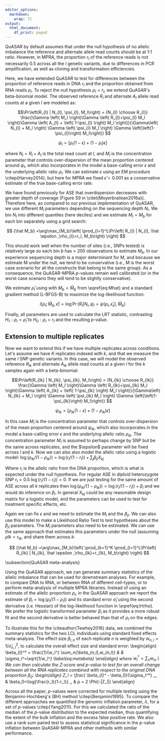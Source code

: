 ```yaml
---
editor_options:
  markdown:
    wrap: 72
output:
  html_document:
    df_print: paged
---
```


QuASAR by default assumes that under the null hypothesis of no allelic
imbalance the reference and alternate allele read counts should be at
1:1 ratio. However, in MPRA, the proportion $r_l$ of the reference reads
is not necessarily $0.5$ across all the $l$ genetic variants, due to
differences in PCR amplification, as well as cloning and transformation
efficiencies.

Here, we have extended QuASAR to test for differences between the
proportion of reference reads in DNA $r_l$ and the proportion obtained
from RNA reads $\rho_l$. To reject the null hypothesis $\rho_l=r_l$, we
extend QuASAR's beta-binomial model. The observed reference $R_l$ and
alternate $A_l$ allele read counts at a given $l$ are modeled as:

$$\Pr\left(R_{l} | N_{l}, \psi_{l}, M_l\right) =
{N_{l} \choose R_{l}} \frac{\Gamma \left( M_l \right)\Gamma \left( R_{l}+\psi_{l} M_l \right)\Gamma \left( A_{l} + \left( 1-\psi_{l} \right) M_l \right)}{\Gamma\left( N_{l} + M_l \right) \Gamma \left( \psi_{l} M_l \right) \Gamma \left(\left(1-\psi_{l}\right) M_l\right)} 
$$

$$
\psi_{l} = \left[\rho_l(1-\epsilon)+(1-\rho_l)\epsilon\right]
$$

where $N_l=R_l+A_l$ is the total read count at $l$, and $M_l$ is the
concentration parameter that controls over-dispersion of the mean
proportion centered around $\psi_{l}$, which also incorporates in the
model a base-calling error $\epsilon$ and the underlying allelic ratio
$\rho_l$. We can estimate $\epsilon$ using an EM procedure
\citep{Harvey2014}, but here for MPRA we fixed $\hat \epsilon=0.001$ as
a conservative estimate of the true base-calling error rate.

We have found previously for ASE that overdispersion decreases with
greater depth of coverage (Figure S9 in \citet{Moyerbrailean2016a}).
Therefore here, as compared to our previous implementation of QuASAR, we
use different $M_l$ parameters depending on the sequencing depth $N_l$.
We bin $N_l$ into different quantiles (here deciles) and we estimate
$M_l=M_b$ for each bin separately using a grid search:

$$
{\hat M_b}
    =\arg\max_{M_b}\left( \prod_{l=1}^L\Pr\left( R_{l} | N_{l}, \hat \epsilon ,\rho_{l}=r_l, M_b\right) \right) 
$$

This should work well when the number of sites (i.e., SNPs tested) is
relatively large so each bin $b$ has $>$ 200 observations to estimate
$M_b$. In our experience sequencing depth is a major determinant for M,
and because we estimate M under the null, we tend to be conservative
(i.e., M is the worst case scenario for all the constructs that belong
to the same group). As a consequence, the QuASAR-MPRA $p$-values remain
well calibrated (or in the worst case scenario they will tend to be
slightly conservative).

We estimate ${\hat \rho}_{l}$ using with $M_b=\hat M_b$ from
\eqref{eq:Mhat} and a standard gradient method (L-BFGS-B) to maximize
the log-likelihood function:

$$
l(\rho_{l};\hat M_b, \hat \epsilon) 
    = \log \Pr\left(R_{l} | N_{l}, \psi_{l}=\psi(\rho_{l},\hat \epsilon_s), \hat M_b\right) 
$$

Finally, all parameters are used to calculate the LRT statistic,
contrasting $H_1: \rho_{l}=\hat \rho _{l}$ to $H_0: \rho_{l} = r_{l}$
and the resulting $p$-value.

## Extension to multiple replicates

Now we want to extend this if we have multiple replicates across
conditions. Let's assume we have $K$ replicates indexed with $k$, and
that we measure the same $l$ SNP genetic variants. In this case, we will
model the observed reference $R_{lk}$ and alternate $A_{lk}$ allele read
counts at a given $l$ for the $k$ samples again with a beta-binomial:

$$\Pr\left(R_{lk} | N_{lk}, \psi_{lk}, M_l\right) =
{N_{lk} \choose R_{lk}} \frac{\Gamma \left( M_l \right)\Gamma \left( R_{lk}+\psi_{lk} M_l \right)\Gamma \left( A_{lk} + \left( 1-\psi_{lk} \right) M_l \right)}{\Gamma\left( N_{lk} + M_l \right) \Gamma \left( \psi_{lk} M_l \right) \Gamma \left(\left(1-\psi_{lk}\right) M_l\right)} 
$$

$$
\psi_{lk} = \left[\rho_{lk}(1-\epsilon)+(1-\rho_{lk})\epsilon\right]
$$

In this case $M_l$ is the concentration parameter that controls
over-dispersion of the mean proportion centered around $\psi_{lk}$,
which also incorporates in the model a base-calling error $\epsilon$ and
the underlying allelic ratio $\rho_{lk}$. The concentration parameter
$M_l$ is assumed to perhaps change by SNP but be the same across
replicates, and the \$\\epsilon\$ parameter will be fixed across $l$ and
$k$. Now we can also also model the allelic ratio using a logistic
model:
$\log(\rho_{lk}/(1-\rho_{lk}))= \log(r_{l}/(1-r_{l})) + \sum_j \beta_{jl} X_{kj}$

Where $r_{l}$ is the allelic ratio from the DNA proportion, which is
what is expected under the null hypothesis. For regular ASE in diploid
heterozygote SNP $r_l=0.5$ $\log(r_{l}/(1-r_{l}))=0$. If we are just
testing for the same amount of ASE across all $k$ replicates then
$\log(\rho_{lk}/(1-\rho_{lk}))= \log(r_{l}/(1-r_{l}))+ \beta_l$ and we
would do inference on $\beta_l$. In general $X_{kj}$ could be any
reasonable design matrix for a logistic model, and the parameters can be
used to test for treatment specific effects, etc.

Again we can fix $\epsilon$ and we need to estimate the $M_l$ and the
$\beta_{jl}$. We can also use this model to make a Likelihood Ratio Test
to test hypotheses about the $\beta_{jl}$ parameters. The $M_l$
parameters also need to be estimated. We can use the same approach that
estimates this parameters under the null (assuming $\rho{lk}=r_{lk}$,
and share them across $k$:

$$
{\hat M_b}
    =\arg\max_{M_b}\left( \prod_{k=1}^K \prod_{l=1}^L\Pr\left( R_{lk} | N_{lk}, \hat \epsilon ,\rho_{lk}=r_{lk}, M_b\right) \right) 
$$

\subsection{QuASAR meta-analysis}

Using the QuASAR approach, we can generate summary statistics of the
allelic imbalance that can be used for downstream analyses. For example,
to compare DNA to RNA, or between RNA of different cell-types, or to
perform meta-analysis of multiple MPRA libraries. Instead of using an
estimate of the allelic proportion $\rho_l$, in the QuASAR approach we
report the estimate of $\beta_l = \log(\rho_l/(1-\rho_l))$ and its
standard error $\hat \sigma_{l}$ using the second derivative (i.e.
Hessian) of the log-likelihood function in \eqref{eq:lrtrho}. We prefer
the logistic transformed parameter $\beta_l$ as it provides a more
robust fit and the second derivative is better behaved than that of
$\rho_l$ on the edges.

To illustrate this for the \citeauthor{Tewhey2016} data, we combined the
summary statistics for the two LCL individuals using standard fixed
effects meta-analysis. The effect size $\beta_{l,n}$ of each replicate
$n$ is weighted by $w_{n,l} = 1/{\hat \sigma_{n,l}}^2$, to calculate the
overall effect size and standard error: \begin{align}
    \beta_{l}^* = \frac{1}{w_l^*} \sum_n{\beta_{n,l}\,w_{n,l}} & & \sigma_l^*=\sqrt{1/w_l^*}  \label{eq:metabeta}
\end{align} where $w_l^*= \sum_n{w_n,l}$. We can then calculate the
$Z$-score and $p$-value to test for an overall change between all the
RNA replicates combined with respect to the original DNA proportion
$\beta_0$: \begin{align}
    Z_l = \frac{  \beta_{l}^* - \beta_0}{\sigma_l^*} \,,\, & \beta_0=\log{\frac{r_l}{1-r_l}}  \,, & p = 2 \Phi(-|Z_l|)
\end{align}

Across all the paper, $p$-values were corrected for multiple testing
using the Benjamini-Hochberg's (BH) method \citep{Benjamini1995}. To
compare the different approaches we quantified the genomic inflation
parameter, $\lambda$, for a set of $p$-values \citep{Yang2011}. For this
we calculated the ratio of the median of the $p$-value distribution to
the expected median, thus quantifying the extent of the bulk inflation
and the excess false positive rate. We also use a rank sum paired test
to assess statistical significance in the p-value inflation between
QuASAR-MPRA and other methods with similar performance.
